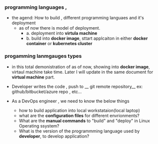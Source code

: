 ### programming languages , 

* the agend: How to build , different programming languaes and it's deployment
  * as of now there is model of deployment.
     * a. deployment into __virtula machine__
     * b. build into __docker image__, sttart applcaiton in either __docker container__ or __kubernetes cluster__
   
### progamming lanmgauges types

* in this total demonistration of as of now, showing into __docker image__,  virtaul machine take time. Later I will update in the same document for __virtual machine__ part. 

* Developer writes the code , push to __ git remote repository__ ex: github/bitbucket/azure repo , etc...

* As a DevOps engineer , we need to know the below things
  * how to build application into local workstataion(local laptop)
  * what are the __configuration files__ for different envrionments?
  * What are the __manual commands__ to "build" and "deploy" in Linux Operating ssystem?
  * What is  the version of the programmming language used by __developer__, to develop  application?

